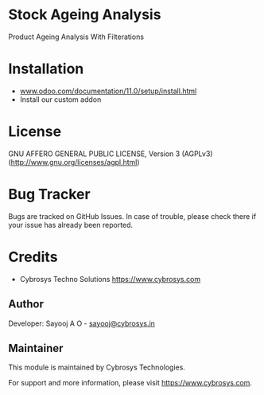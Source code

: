 Stock Ageing Analysis
=====================
Product Ageing Analysis With Filterations

Installation
============
- www.odoo.com/documentation/11.0/setup/install.html
- Install our custom addon

License
=======
GNU AFFERO GENERAL PUBLIC LICENSE, Version 3 (AGPLv3)
(http://www.gnu.org/licenses/agpl.html)

Bug Tracker
===========
Bugs are tracked on GitHub Issues. In case of trouble, please check there if your issue has already been reported.

Credits
=======
* Cybrosys Techno Solutions <https://www.cybrosys.com>

Author
------

Developer: Sayooj A O - sayooj@cybrosys.in

Maintainer
----------

This module is maintained by Cybrosys Technologies.

For support and more information, please visit https://www.cybrosys.com.

